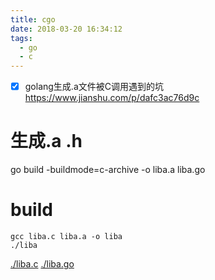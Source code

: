 ```yaml
---
title: cgo
date: 2018-03-20 16:34:12
tags:
  - go
  - c
---
```


- [x] golang生成.a文件被C调用遇到的坑 https://www.jianshu.com/p/dafc3ac76d9c

# 生成.a .h

go build -buildmode=c-archive -o liba.a liba.go

# build

```shell
gcc liba.c liba.a -o liba
./liba
```

[./liba.c](./liba.c)
[./liba.go](./liba.go)
